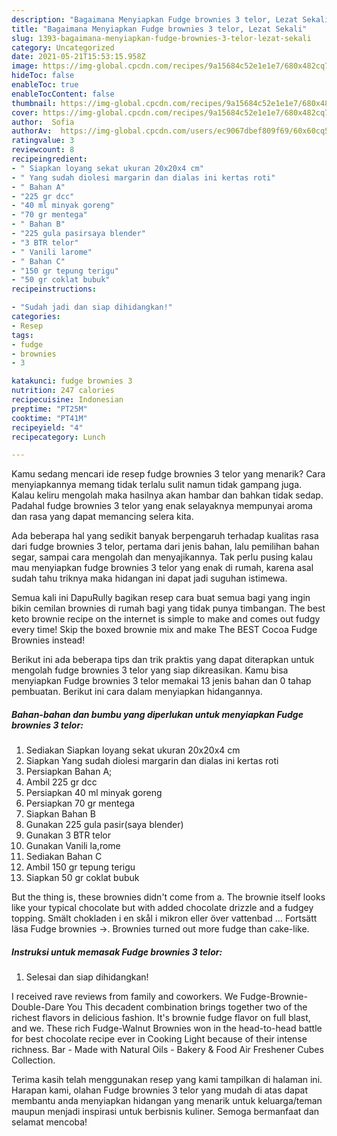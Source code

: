 ```yaml
---
description: "Bagaimana Menyiapkan Fudge brownies 3 telor, Lezat Sekali"
title: "Bagaimana Menyiapkan Fudge brownies 3 telor, Lezat Sekali"
slug: 1393-bagaimana-menyiapkan-fudge-brownies-3-telor-lezat-sekali
category: Uncategorized
date: 2021-05-21T15:53:15.958Z
image: https://img-global.cpcdn.com/recipes/9a15684c52e1e1e7/680x482cq70/fudge-brownies-3-telor-foto-resep-utama.jpg
hideToc: false
enableToc: true
enableTocContent: false
thumbnail: https://img-global.cpcdn.com/recipes/9a15684c52e1e1e7/680x482cq70/fudge-brownies-3-telor-foto-resep-utama.jpg
cover: https://img-global.cpcdn.com/recipes/9a15684c52e1e1e7/680x482cq70/fudge-brownies-3-telor-foto-resep-utama.jpg
author:  Sofia
authorAv:  https://img-global.cpcdn.com/users/ec9067dbef809f69/60x60cq50/avatar.jpg
ratingvalue: 3
reviewcount: 8
recipeingredient:
- " Siapkan loyang sekat ukuran 20x20x4 cm"
- " Yang sudah diolesi margarin dan dialas ini kertas roti"
- " Bahan A"
- "225 gr dcc"
- "40 ml minyak goreng"
- "70 gr mentega"
- " Bahan B"
- "225 gula pasirsaya blender"
- "3 BTR telor"
- " Vanili larome"
- " Bahan C"
- "150 gr tepung terigu"
- "50 gr coklat bubuk"
recipeinstructions:

- "Sudah jadi dan siap dihidangkan!"
categories:
- Resep
tags:
- fudge
- brownies
- 3

katakunci: fudge brownies 3 
nutrition: 247 calories
recipecuisine: Indonesian
preptime: "PT25M"
cooktime: "PT41M"
recipeyield: "4"
recipecategory: Lunch

---
```



Kamu sedang mencari ide resep fudge brownies 3 telor yang menarik? Cara menyiapkannya memang tidak terlalu sulit namun tidak gampang juga. Kalau keliru mengolah maka hasilnya akan hambar dan bahkan tidak sedap. Padahal fudge brownies 3 telor yang enak selayaknya mempunyai aroma dan rasa yang dapat memancing selera kita.


Ada beberapa hal yang sedikit banyak berpengaruh terhadap kualitas rasa dari fudge brownies 3 telor, pertama dari jenis bahan, lalu pemilihan bahan segar, sampai cara mengolah dan menyajikannya. Tak perlu pusing kalau mau menyiapkan fudge brownies 3 telor yang enak di rumah, karena asal sudah tahu triknya maka hidangan ini dapat jadi suguhan istimewa.

Semua kali ini DapuRully bagikan resep cara buat semua bagi yang ingin bikin cemilan brownies di rumah bagi yang tidak punya timbangan. The best keto brownie recipe on the internet is simple to make and comes out fudgy every time! Skip the boxed brownie mix and make The BEST Cocoa Fudge Brownies instead!


Berikut ini ada beberapa tips dan trik praktis yang dapat diterapkan untuk mengolah fudge brownies 3 telor yang siap dikreasikan. Kamu bisa menyiapkan Fudge brownies 3 telor memakai 13 jenis bahan dan 0 tahap pembuatan. Berikut ini cara dalam menyiapkan hidangannya.

<!--inarticleads1-->

##### Bahan-bahan dan bumbu yang diperlukan untuk menyiapkan Fudge brownies 3 telor:

1. Sediakan  Siapkan loyang sekat ukuran 20x20x4 cm
1. Siapkan  Yang sudah diolesi margarin dan dialas ini kertas roti
1. Persiapkan  Bahan A;
1. Ambil 225 gr dcc
1. Persiapkan 40 ml minyak goreng
1. Persiapkan 70 gr mentega
1. Siapkan  Bahan B
1. Gunakan 225 gula pasir(saya blender)
1. Gunakan 3 BTR telor
1. Gunakan  Vanili la,rome
1. Sediakan  Bahan C
1. Ambil 150 gr tepung terigu
1. Siapkan 50 gr coklat bubuk


But the thing is, these brownies didn&#39;t come from a. The brownie itself looks like your typical chocolate but with added chocolate drizzle and a fudgey topping. Smält chokladen i en skål i mikron eller över vattenbad … Fortsätt läsa Fudge brownies →. Brownies turned out more fudge than cake-like. 

<!--inarticleads2-->

##### Instruksi untuk memasak Fudge brownies 3 telor:


1. Selesai dan siap dihidangkan!

I received rave reviews from family and coworkers. We Fudge-Brownie-Double-Dare You This decadent combination brings together two of the richest flavors in delicious fashion. It&#39;s brownie fudge flavor on full blast, and we. These rich Fudge-Walnut Brownies won in the head-to-head battle for best chocolate recipe ever in Cooking Light because of their intense richness. Bar - Made with Natural Oils - Bakery &amp; Food Air Freshener Cubes Collection. 

Terima kasih telah menggunakan resep yang kami tampilkan di halaman ini. Harapan kami, olahan Fudge brownies 3 telor yang mudah di atas dapat membantu anda menyiapkan hidangan yang menarik untuk keluarga/teman maupun menjadi inspirasi untuk berbisnis kuliner. Semoga bermanfaat dan selamat mencoba!
